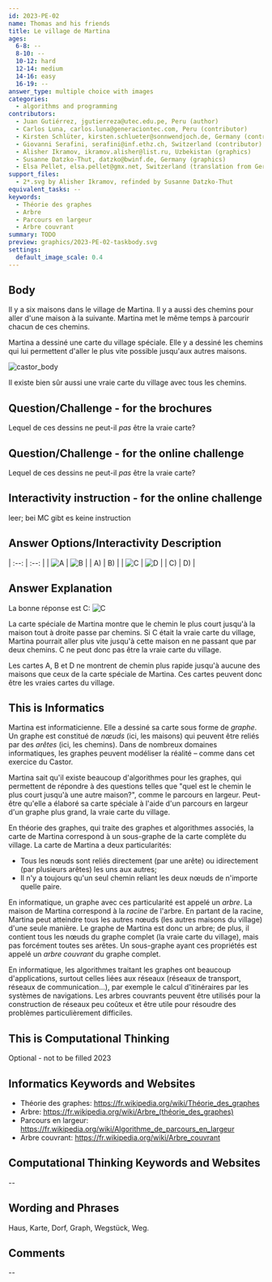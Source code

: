 ```yaml
---
id: 2023-PE-02
name: Thomas and his friends
title: Le village de Martina
ages:
  6-8: --
  8-10: --
  10-12: hard
  12-14: medium
  14-16: easy
  16-19: --
answer_type: multiple choice with images
categories:
  - algorithms and programming
contributors:
  - Juan Gutiérrez, jgutierreza@utec.edu.pe, Peru (author)
  - Carlos Luna, carlos.luna@generaciontec.com, Peru (contributor)
  - Kirsten Schlüter, kirsten.schlueter@sonnwendjoch.de, Germany (contributor)
  - Giovanni Serafini, serafini@inf.ethz.ch, Switzerland (contributor)
  - Alisher Ikramov, ikramov.alisher@list.ru, Uzbekistan (graphics)
  - Susanne Datzko-Thut, datzko@bwinf.de, Germany (graphics)
  - Elsa Pellet, elsa.pellet@gmx.net, Switzerland (translation from German into French)
support_files:
  - 2*.svg by Alisher Ikramov, refinded by Susanne Datzko-Thut
equivalent_tasks: --
keywords:
  - Théorie des graphes
  - Arbre
  - Parcours en largeur
  - Arbre couvrant
summary: TODO
preview: graphics/2023-PE-02-taskbody.svg
settings:
  default_image_scale: 0.4
---
```


[castor_body]: graphics/2023-PE-02-taskbody.svg "Martina et sa carte"

[A]: graphics/2023-PE-02-answerA.svg "Réponse A"
[B]: graphics/2023-PE-02-answerB.svg "Réponse B"
[C]: graphics/2023-PE-02-answerC.svg "Réponse C"
[D]: graphics/2023-PE-02-answerD.svg "Réponse D"

## Body

Il y a six maisons dans le village de Martina. Il y a aussi des chemins pour aller d'une maison à la suivante. Martina met le même temps à parcourir chacun de ces chemins.

Martina a dessiné une carte du village spéciale. Elle y a dessiné les chemins qui lui permettent d'aller le plus vite possible jusqu'aux autres maisons.

![castor_body]

Il existe bien sûr aussi une vraie carte du village avec tous les chemins.

## Question/Challenge - for the brochures

Lequel de ces dessins ne peut-il _pas_ être la vraie carte?

## Question/Challenge - for the online challenge

Lequel de ces dessins ne peut-il _pas_ être la vraie carte?

## Interactivity instruction - for the online challenge

leer; bei MC gibt es keine instruction

## Answer Options/Interactivity Description

| :--: | :--: |
| ![A] | ![B] |
|  A)  |  B)  |
| ![C] | ![D] |
|  C)  |  D)  |

## Answer Explanation

La bonne réponse est C: ![C]

La carte spéciale de Martina montre que le chemin le plus court jusqu'à la maison tout à droite passe par chemins. Si C était la vraie carte du village, Martina pourrait aller plus vite jusqu'à cette maison en ne passant que par deux chemins. C ne peut donc pas être la vraie carte du village.

Les cartes A, B et D ne montrent de chemin plus rapide jusqu'à aucune des maisons que ceux de la carte spéciale de Martina. Ces cartes peuvent donc être les vraies cartes du village.


## This is Informatics

Martina est informaticienne. Elle a dessiné sa carte sous forme de _graphe_. Un graphe est constitué de _nœuds_ (ici, les maisons) qui peuvent être reliés par des _arêtes_ (ici, les chemins). Dans de nombreux domaines informatiques, les graphes peuvent modéliser la réalité – comme dans cet exercice du Castor.

Martina sait qu'il existe beaucoup d'algorithmes pour les graphes, qui permettent de répondre à des questions telles que "quel est le chemin le plus court jusqu'à une autre maison?", comme le parcours en largeur. Peut-être qu'elle a élaboré sa carte spéciale à l'aide d'un parcours en largeur d'un graphe plus grand, la vraie carte du village.

En théorie des graphes, qui traite des graphes et algorithmes associés, la carte de Martina correspond à un sous-graphe de la carte complète du village. La carte de Martina a deux particularités:
- Tous les nœuds sont reliés directement (par une arête) ou idirectement (par plusieurs arêtes) les uns aux autres;
- Il n'y a toujours qu'un seul chemin reliant les deux nœuds de n'importe quelle paire.

En informatique, un graphe avec ces particularité est appelé un _arbre_. La maison de Martina correspond à la _racine_ de l'arbre. En partant de la racine, Martina peut atteindre tous les autres nœuds (les autres maisons du village) d'une seule manière. Le graphe de Martina est donc un arbre; de plus, il contient tous les nœuds du graphe complet (la vraie carte du village), mais pas forcément toutes ses arêtes. Un sous-graphe ayant ces propriétés est appelé un _arbre couvrant_ du graphe complet.

En informatique, les algorithmes traitant les graphes ont beaucoup d'applications, surtout celles liées aux réseaux (réseaux de transport, réseaux de communication...), par exemple le calcul d'itinéraires par les systèmes de navigations. Les arbres couvrants peuvent être utilisés pour la construction de réseaux peu coûteux et être utile pour résoudre des problèmes particulièrement difficiles.

## This is Computational Thinking

Optional - not to be filled 2023


## Informatics Keywords and Websites

- Théorie des graphes: https://fr.wikipedia.org/wiki/Théorie_des_graphes
- Arbre: https://fr.wikipedia.org/wiki/Arbre_(théorie_des_graphes)
- Parcours en largeur: https://fr.wikipedia.org/wiki/Algorithme_de_parcours_en_largeur
- Arbre couvrant: https://fr.wikipedia.org/wiki/Arbre_couvrant


## Computational Thinking Keywords and Websites
--

## Wording and Phrases

Haus, Karte, Dorf, Graph, Wegstück, Weg.


## Comments
--